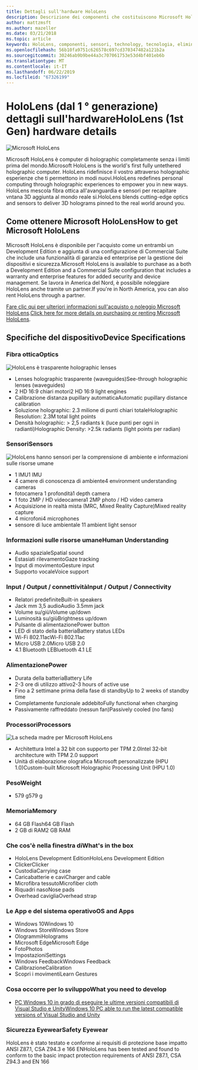```yaml
---
title: Dettagli sull'hardware HoloLens
description: Descrizione dei componenti che costituiscono Microsoft HoloLens, prima completamente senza i limiti holographic computer al mondo che esegue Windows.
author: mattzmsft
ms.author: mazeller
ms.date: 03/21/2018
ms.topic: article
keywords: HoloLens, componenti, sensori, technology, tecnologia, eliminazione, disinstallazione,
ms.openlocfilehash: 56b10fa9751c626578c697cd370347482a121b2a
ms.sourcegitcommit: 30246ab9b9be44a3c707061753e53d4bf401eb6b
ms.translationtype: MT
ms.contentlocale: it-IT
ms.lasthandoff: 06/22/2019
ms.locfileid: "67326199"
---
```

# <a name="hololens-1st-gen-hardware-details"></a><span data-ttu-id="8ad9e-104">HoloLens (dal 1 ° generazione) dettagli sull'hardware</span><span class="sxs-lookup"><span data-stu-id="8ad9e-104">HoloLens (1st Gen) hardware details</span></span>

![Microsoft HoloLens](images/see-through-400px.jpg)

<span data-ttu-id="8ad9e-106">Microsoft HoloLens è computer di holographic completamente senza i limiti prima del mondo.</span><span class="sxs-lookup"><span data-stu-id="8ad9e-106">Microsoft HoloLens is the world's first fully untethered holographic computer.</span></span> <span data-ttu-id="8ad9e-107">HoloLens ridefinisce il vostro attraverso holographic esperienze che ti permettono in modi nuovi.</span><span class="sxs-lookup"><span data-stu-id="8ad9e-107">HoloLens redefines personal computing through holographic experiences to empower you in new ways.</span></span> <span data-ttu-id="8ad9e-108">HoloLens mescola fibra ottica all'avanguardia e sensori per recapitare vntana 3D aggiunta al mondo reale si.</span><span class="sxs-lookup"><span data-stu-id="8ad9e-108">HoloLens blends cutting-edge optics and sensors to deliver 3D holograms pinned to the real world around you.</span></span>

## <a name="how-to-get-microsoft-hololens"></a><span data-ttu-id="8ad9e-109">Come ottenere Microsoft HoloLens</span><span class="sxs-lookup"><span data-stu-id="8ad9e-109">How to get Microsoft HoloLens</span></span>

<span data-ttu-id="8ad9e-110">Microsoft HoloLens è disponibile per l'acquisto come un entrambi un Development Edition e aggiunta di una configurazione di Commercial Suite che include una funzionalità di garanzia ed enterprise per la gestione dei dispositivi e sicurezza.</span><span class="sxs-lookup"><span data-stu-id="8ad9e-110">Microsoft HoloLens is available to purchase as a both a Development Edition and a Commercial Suite configuration that includes a warranty and enterprise features for added security and device management.</span></span> <span data-ttu-id="8ad9e-111">Se lavora in America del Nord, è possibile noleggiare HoloLens anche tramite un partner.</span><span class="sxs-lookup"><span data-stu-id="8ad9e-111">If you're in North America, you can also rent HoloLens through a partner.</span></span>

<span data-ttu-id="8ad9e-112">[Fare clic qui per ulteriori informazioni sull'acquisto o noleggio Microsoft HoloLens](https://www.microsoft.com/hololens/buy).</span><span class="sxs-lookup"><span data-stu-id="8ad9e-112">[Click here for more details on purchasing or renting Microsoft HoloLens](https://www.microsoft.com/hololens/buy).</span></span>

## <a name="device-specifications"></a><span data-ttu-id="8ad9e-113">Specifiche del dispositivo</span><span class="sxs-lookup"><span data-stu-id="8ad9e-113">Device Specifications</span></span>

### <a name="optics"></a><span data-ttu-id="8ad9e-114">Fibra ottica</span><span class="sxs-lookup"><span data-stu-id="8ad9e-114">Optics</span></span>

![HoloLens è trasparente holographic lenses](images/displays-400px.jpg)
* <span data-ttu-id="8ad9e-116">Lenses holographic trasparente (waveguides)</span><span class="sxs-lookup"><span data-stu-id="8ad9e-116">See-through holographic lenses (waveguides)</span></span>
* <span data-ttu-id="8ad9e-117">2 HD 16:9 chiari motori</span><span class="sxs-lookup"><span data-stu-id="8ad9e-117">2 HD 16:9 light engines</span></span>
* <span data-ttu-id="8ad9e-118">Calibrazione distanza pupillary automatica</span><span class="sxs-lookup"><span data-stu-id="8ad9e-118">Automatic pupillary distance calibration</span></span>
* <span data-ttu-id="8ad9e-119">Soluzione holographic: 2.3 milione di punti chiari totale</span><span class="sxs-lookup"><span data-stu-id="8ad9e-119">Holographic Resolution: 2.3M total light points</span></span>
* <span data-ttu-id="8ad9e-120">Densità holographic: > 2,5 radiants k (luce punti per ogni in radianti)</span><span class="sxs-lookup"><span data-stu-id="8ad9e-120">Holographic Density: >2.5k radiants (light points per radian)</span></span>

### <a name="sensors"></a><span data-ttu-id="8ad9e-121">Sensori</span><span class="sxs-lookup"><span data-stu-id="8ad9e-121">Sensors</span></span>

![HoloLens hanno sensori per la comprensione di ambiente e informazioni sulle risorse umane](images/sensor-bar-400px.jpg)
* <span data-ttu-id="8ad9e-123">1 IMU</span><span class="sxs-lookup"><span data-stu-id="8ad9e-123">1 IMU</span></span>
* <span data-ttu-id="8ad9e-124">4 camere di conoscenza di ambiente</span><span class="sxs-lookup"><span data-stu-id="8ad9e-124">4 environment understanding cameras</span></span>
* <span data-ttu-id="8ad9e-125">fotocamera 1 profondità</span><span class="sxs-lookup"><span data-stu-id="8ad9e-125">1 depth camera</span></span>
* <span data-ttu-id="8ad9e-126">1 foto 2MP / HD videocamera</span><span class="sxs-lookup"><span data-stu-id="8ad9e-126">1 2MP photo / HD video camera</span></span>
* <span data-ttu-id="8ad9e-127">Acquisizione in realtà mista (MRC, Mixed Reality Capture)</span><span class="sxs-lookup"><span data-stu-id="8ad9e-127">Mixed reality capture</span></span>
* <span data-ttu-id="8ad9e-128">4 microfoni</span><span class="sxs-lookup"><span data-stu-id="8ad9e-128">4 microphones</span></span>
* <span data-ttu-id="8ad9e-129">sensore di luce ambientale 1</span><span class="sxs-lookup"><span data-stu-id="8ad9e-129">1 ambient light sensor</span></span>

### <a name="human-understanding"></a><span data-ttu-id="8ad9e-130">Informazioni sulle risorse umane</span><span class="sxs-lookup"><span data-stu-id="8ad9e-130">Human Understanding</span></span>
* <span data-ttu-id="8ad9e-131">Audio spaziale</span><span class="sxs-lookup"><span data-stu-id="8ad9e-131">Spatial sound</span></span>
* <span data-ttu-id="8ad9e-132">Estasiati rilevamento</span><span class="sxs-lookup"><span data-stu-id="8ad9e-132">Gaze tracking</span></span>
* <span data-ttu-id="8ad9e-133">Input di movimento</span><span class="sxs-lookup"><span data-stu-id="8ad9e-133">Gesture input</span></span>
* <span data-ttu-id="8ad9e-134">Supporto vocale</span><span class="sxs-lookup"><span data-stu-id="8ad9e-134">Voice support</span></span>

### <a name="input--output--connectivity"></a><span data-ttu-id="8ad9e-135">Input / Output / connettività</span><span class="sxs-lookup"><span data-stu-id="8ad9e-135">Input / Output / Connectivity</span></span>
* <span data-ttu-id="8ad9e-136">Relatori predefinite</span><span class="sxs-lookup"><span data-stu-id="8ad9e-136">Built-in speakers</span></span>
* <span data-ttu-id="8ad9e-137">Jack mm 3,5 audio</span><span class="sxs-lookup"><span data-stu-id="8ad9e-137">Audio 3.5mm jack</span></span>
* <span data-ttu-id="8ad9e-138">Volume su/giù</span><span class="sxs-lookup"><span data-stu-id="8ad9e-138">Volume up/down</span></span>
* <span data-ttu-id="8ad9e-139">Luminosità su/giù</span><span class="sxs-lookup"><span data-stu-id="8ad9e-139">Brightness up/down</span></span>
* <span data-ttu-id="8ad9e-140">Pulsante di alimentazione</span><span class="sxs-lookup"><span data-stu-id="8ad9e-140">Power button</span></span>
* <span data-ttu-id="8ad9e-141">LED di stato della batteria</span><span class="sxs-lookup"><span data-stu-id="8ad9e-141">Battery status LEDs</span></span>
* <span data-ttu-id="8ad9e-142">Wi-Fi 802.11ac</span><span class="sxs-lookup"><span data-stu-id="8ad9e-142">Wi-Fi 802.11ac</span></span>
* <span data-ttu-id="8ad9e-143">Micro USB 2.0</span><span class="sxs-lookup"><span data-stu-id="8ad9e-143">Micro USB 2.0</span></span>
* <span data-ttu-id="8ad9e-144">4\.1 Bluetooth LE</span><span class="sxs-lookup"><span data-stu-id="8ad9e-144">Bluetooth 4.1 LE</span></span>

### <a name="power"></a><span data-ttu-id="8ad9e-145">Alimentazione</span><span class="sxs-lookup"><span data-stu-id="8ad9e-145">Power</span></span>
* <span data-ttu-id="8ad9e-146">Durata della batteria</span><span class="sxs-lookup"><span data-stu-id="8ad9e-146">Battery Life</span></span>
* <span data-ttu-id="8ad9e-147">2-3 ore di utilizzo attivo</span><span class="sxs-lookup"><span data-stu-id="8ad9e-147">2-3 hours of active use</span></span>
* <span data-ttu-id="8ad9e-148">Fino a 2 settimane prima della fase di standby</span><span class="sxs-lookup"><span data-stu-id="8ad9e-148">Up to 2 weeks of standby time</span></span>
* <span data-ttu-id="8ad9e-149">Completamente funzionale addebito</span><span class="sxs-lookup"><span data-stu-id="8ad9e-149">Fully functional when charging</span></span>
* <span data-ttu-id="8ad9e-150">Passivamente raffreddato (nessun fan)</span><span class="sxs-lookup"><span data-stu-id="8ad9e-150">Passively cooled (no fans)</span></span>

### <a name="processors"></a><span data-ttu-id="8ad9e-151">Processori</span><span class="sxs-lookup"><span data-stu-id="8ad9e-151">Processors</span></span>

![La scheda madre per Microsoft HoloLens](images/motherboard-400px.jpg)
* <span data-ttu-id="8ad9e-153">Architettura Intel a 32 bit con supporto per TPM 2.0</span><span class="sxs-lookup"><span data-stu-id="8ad9e-153">Intel 32-bit architecture with TPM 2.0 support</span></span>
* <span data-ttu-id="8ad9e-154">Unità di elaborazione olografica Microsoft personalizzate (HPU 1.0)</span><span class="sxs-lookup"><span data-stu-id="8ad9e-154">Custom-built Microsoft Holographic Processing Unit (HPU 1.0)</span></span>

### <a name="weight"></a><span data-ttu-id="8ad9e-155">Peso</span><span class="sxs-lookup"><span data-stu-id="8ad9e-155">Weight</span></span>
* <span data-ttu-id="8ad9e-156">579 g</span><span class="sxs-lookup"><span data-stu-id="8ad9e-156">579 g</span></span>

### <a name="memory"></a><span data-ttu-id="8ad9e-157">Memoria</span><span class="sxs-lookup"><span data-stu-id="8ad9e-157">Memory</span></span>
* <span data-ttu-id="8ad9e-158">64 GB Flash</span><span class="sxs-lookup"><span data-stu-id="8ad9e-158">64 GB Flash</span></span>
* <span data-ttu-id="8ad9e-159">2 GB di RAM</span><span class="sxs-lookup"><span data-stu-id="8ad9e-159">2 GB RAM</span></span>

### <a name="whats-in-the-box"></a><span data-ttu-id="8ad9e-160">Che cos'è nella finestra di</span><span class="sxs-lookup"><span data-stu-id="8ad9e-160">What's in the box</span></span>
* <span data-ttu-id="8ad9e-161">HoloLens Development Edition</span><span class="sxs-lookup"><span data-stu-id="8ad9e-161">HoloLens Development Edition</span></span>
* <span data-ttu-id="8ad9e-162">Clicker</span><span class="sxs-lookup"><span data-stu-id="8ad9e-162">Clicker</span></span>
* <span data-ttu-id="8ad9e-163">Custodia</span><span class="sxs-lookup"><span data-stu-id="8ad9e-163">Carrying case</span></span>
* <span data-ttu-id="8ad9e-164">Caricabatterie e cavi</span><span class="sxs-lookup"><span data-stu-id="8ad9e-164">Charger and cable</span></span>
* <span data-ttu-id="8ad9e-165">Microfibra tessuto</span><span class="sxs-lookup"><span data-stu-id="8ad9e-165">Microfiber cloth</span></span>
* <span data-ttu-id="8ad9e-166">Riquadri naso</span><span class="sxs-lookup"><span data-stu-id="8ad9e-166">Nose pads</span></span>
* <span data-ttu-id="8ad9e-167">Overhead caviglia</span><span class="sxs-lookup"><span data-stu-id="8ad9e-167">Overhead strap</span></span>

### <a name="os-and-apps"></a><span data-ttu-id="8ad9e-168">Le App e del sistema operativo</span><span class="sxs-lookup"><span data-stu-id="8ad9e-168">OS and Apps</span></span>
* <span data-ttu-id="8ad9e-169">Windows 10</span><span class="sxs-lookup"><span data-stu-id="8ad9e-169">Windows 10</span></span>
* <span data-ttu-id="8ad9e-170">Windows Store</span><span class="sxs-lookup"><span data-stu-id="8ad9e-170">Windows Store</span></span>
* <span data-ttu-id="8ad9e-171">Ologrammi</span><span class="sxs-lookup"><span data-stu-id="8ad9e-171">Holograms</span></span>
* <span data-ttu-id="8ad9e-172">Microsoft Edge</span><span class="sxs-lookup"><span data-stu-id="8ad9e-172">Microsoft Edge</span></span>
* <span data-ttu-id="8ad9e-173">Foto</span><span class="sxs-lookup"><span data-stu-id="8ad9e-173">Photos</span></span>
* <span data-ttu-id="8ad9e-174">Impostazioni</span><span class="sxs-lookup"><span data-stu-id="8ad9e-174">Settings</span></span>
* <span data-ttu-id="8ad9e-175">Windows Feedback</span><span class="sxs-lookup"><span data-stu-id="8ad9e-175">Windows Feedback</span></span>
* <span data-ttu-id="8ad9e-176">Calibrazione</span><span class="sxs-lookup"><span data-stu-id="8ad9e-176">Calibration</span></span>
* <span data-ttu-id="8ad9e-177">Scopri i movimenti</span><span class="sxs-lookup"><span data-stu-id="8ad9e-177">Learn Gestures</span></span>

### <a name="what-you-need-to-develop"></a><span data-ttu-id="8ad9e-178">Cosa occorre per lo sviluppo</span><span class="sxs-lookup"><span data-stu-id="8ad9e-178">What you need to develop</span></span>
* [<span data-ttu-id="8ad9e-179">PC Windows 10 in grado di eseguire le ultime versioni compatibili di Visual Studio e Unity</span><span class="sxs-lookup"><span data-stu-id="8ad9e-179">Windows 10 PC able to run the latest compatible versions of Visual Studio and Unity</span></span>](install-the-tools.md)

### <a name="safety-eyewear"></a><span data-ttu-id="8ad9e-180">Sicurezza Eyewear</span><span class="sxs-lookup"><span data-stu-id="8ad9e-180">Safety Eyewear</span></span>

<span data-ttu-id="8ad9e-181">HoloLens è stato testato e conforme ai requisiti di protezione base impatto ANSI Z87.1, CSA Z94.3 e 166 EN</span><span class="sxs-lookup"><span data-stu-id="8ad9e-181">HoloLens has been tested and found to conform to the basic impact protection requirements of ANSI Z87.1, CSA Z94.3 and EN 166</span></span>
